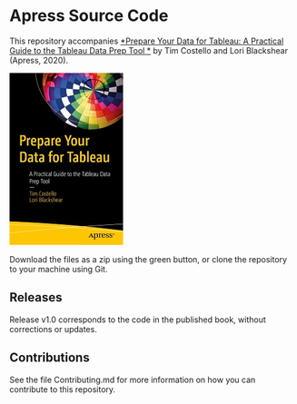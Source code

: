 # Apress Source Code

This repository accompanies [*Prepare Your Data for Tableau: A Practical Guide to the Tableau Data Prep Tool *](https://www.apress.com/9781484254967) by Tim Costello and Lori Blackshear  (Apress, 2020).

[comment]: #cover
![Cover image](9781484254967.jpg)

Download the files as a zip using the green button, or clone the repository to your machine using Git.

## Releases

Release v1.0 corresponds to the code in the published book, without corrections or updates.

## Contributions

See the file Contributing.md for more information on how you can contribute to this repository.